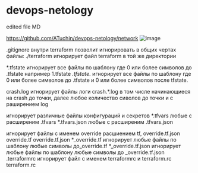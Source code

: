 # devops-netology
edited file MD

https://github.com/ATuchin/devops-netology/network
   ![image](https://github.com/ATuchin/devops-netology/assets/10049100/f3c51d75-6ac9-492c-b404-5f075099f3a0)


.gitignore внутри terraform позволит игнорировать в общих чертах файлы:
./terraform игнорирует файл terraform в той же директории 
            
*.tfstate    игнорирует все файлы по шаблону где 0  или более символов до .tfstate например 1.tfstate
*.tfstate.*  игнорирует все файлы по шаблону где 0  или более символов до .tfstate и 0 или более символов после tfstate.

crash.log игнорирует файлы логи
crash.*.log в том числе начинающиеся на crash до точки, далее любое количество сиволов до точки и с раширением log

игнорирует различные файлы конфигураций и секретов
*.tfvars любые с расширеним .tfvars
*.tfvars.json любые с расширеним .tfvars.json

игнорирует файлы с именем override  расшиением tf, override.tf.json
override.tf
override.tf.json
*_override.tf   игнорирует любые файлы по шаблону любые символы до_override.tf
*_override.tf.json игнорирует любые файлы по шаблону любые символы до _override.tf.json
.terraformrc игнорирует файл c именем terraformrc и terraform.rc
terraform.rc 
